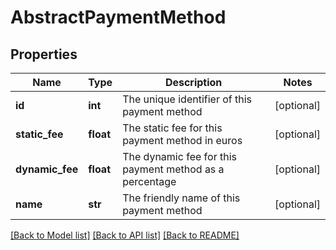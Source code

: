 # AbstractPaymentMethod

## Properties
Name | Type | Description | Notes
------------ | ------------- | ------------- | -------------
**id** | **int** | The unique identifier of this payment method | [optional] 
**static_fee** | **float** | The static fee for this payment method in euros | [optional] 
**dynamic_fee** | **float** | The dynamic fee for this payment method as a percentage | [optional] 
**name** | **str** | The friendly name of this payment method | [optional] 

[[Back to Model list]](../README.md#documentation-for-models) [[Back to API list]](../README.md#documentation-for-api-endpoints) [[Back to README]](../README.md)

